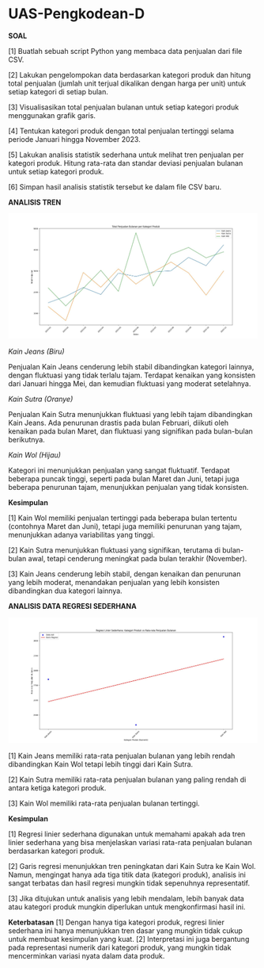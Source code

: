 # UAS-Pengkodean-D

**SOAL**

[1] Buatlah sebuah script Python yang membaca data penjualan dari file CSV.

[2] Lakukan pengelompokan data berdasarkan kategori produk dan hitung total penjualan (jumlah unit terjual dikalikan dengan harga per unit) untuk setiap kategori di setiap bulan.

[3] Visualisasikan total penjualan bulanan untuk setiap kategori produk menggunakan grafik garis.

[4] Tentukan kategori produk dengan total penjualan tertinggi selama periode Januari hingga November 2023.

[5] Lakukan analisis statistik sederhana untuk melihat tren penjualan per kategori produk. Hitung rata-rata dan standar deviasi penjualan bulanan untuk setiap kategori produk.

[6] Simpan hasil analisis statistik tersebut ke dalam file CSV baru.

**ANALISIS TREN**

![image](https://github.com/AdindaAurielSafira/TUGASUAS-ADINDAAURIELSAFIRA-AKUNTANSI-284/blob/main/Visualisasi-Total-Penjualan-per-Kategori-Produk.jpeg)

_Kain Jeans (Biru)_

Penjualan Kain Jeans cenderung lebih stabil dibandingkan kategori lainnya, dengan fluktuasi yang tidak terlalu tajam. Terdapat kenaikan yang konsisten dari Januari hingga Mei, dan kemudian fluktuasi yang moderat setelahnya.

_Kain Sutra (Oranye)_

Penjualan Kain Sutra menunjukkan fluktuasi yang lebih tajam dibandingkan Kain Jeans. Ada penurunan drastis pada bulan Februari, diikuti oleh kenaikan pada bulan Maret, dan fluktuasi yang signifikan pada bulan-bulan berikutnya.

_Kain Wol (Hijau)_

Kategori ini menunjukkan penjualan yang sangat fluktuatif. Terdapat beberapa puncak tinggi, seperti pada bulan Maret dan Juni, tetapi juga beberapa penurunan tajam, menunjukkan penjualan yang tidak konsisten.

**Kesimpulan**

[1] Kain Wol memiliki penjualan tertinggi pada beberapa bulan tertentu (contohnya Maret dan Juni), tetapi juga memiliki penurunan yang tajam, menunjukkan adanya variabilitas yang tinggi.

[2] Kain Sutra menunjukkan fluktuasi yang signifikan, terutama di bulan-bulan awal, tetapi cenderung meningkat pada bulan terakhir (November).

[3] Kain Jeans cenderung lebih stabil, dengan kenaikan dan penurunan yang lebih moderat, menandakan penjualan yang lebih konsisten dibandingkan dua kategori lainnya.

**ANALISIS DATA REGRESI SEDERHANA**

![image](https://github.com/AdindaAurielSafira/TUGASUAS-ADINDAAURIELSAFIRA-AKUNTANSI-284/blob/main/Visualisasi-Analisis-Data.jpeg)

[1] Kain Jeans memiliki rata-rata penjualan bulanan yang lebih rendah dibandingkan Kain Wol tetapi lebih tinggi dari Kain Sutra.

[2] Kain Sutra memiliki rata-rata penjualan bulanan yang paling rendah di antara ketiga kategori produk.

[3] Kain Wol memiliki rata-rata penjualan bulanan tertinggi.

**Kesimpulan**

[1] Regresi linier sederhana digunakan untuk memahami apakah ada tren linier sederhana yang bisa menjelaskan variasi rata-rata penjualan bulanan berdasarkan kategori produk.

[2] Garis regresi menunjukkan tren peningkatan dari Kain Sutra ke Kain Wol. Namun, mengingat hanya ada tiga titik data (kategori produk), analisis ini sangat terbatas dan hasil regresi mungkin tidak sepenuhnya representatif.

[3] Jika ditujukan untuk analisis yang lebih mendalam, lebih banyak data atau kategori produk mungkin diperlukan untuk mengkonfirmasi hasil ini.

**Keterbatasan**
[1] Dengan hanya tiga kategori produk, regresi linier sederhana ini hanya menunjukkan tren dasar yang mungkin tidak cukup untuk membuat kesimpulan yang kuat.
[2] Interpretasi ini juga bergantung pada representasi numerik dari kategori produk, yang mungkin tidak mencerminkan variasi nyata dalam data produk.


